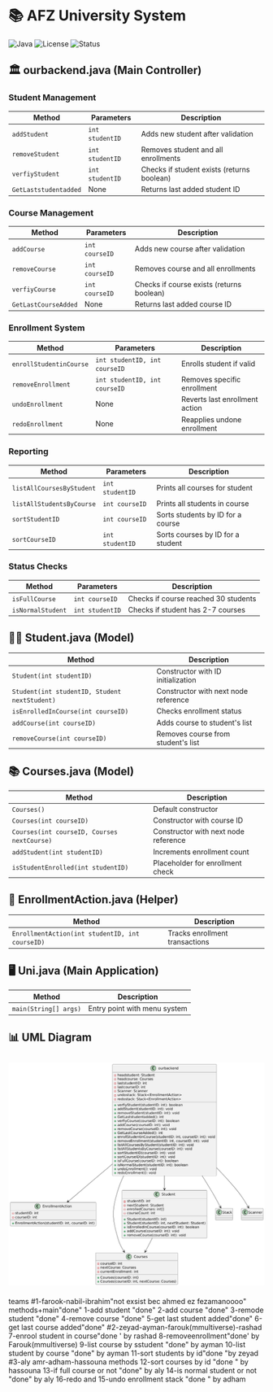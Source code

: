 # 📚 AFZ University System 
![Java](https://img.shields.io/badge/Java-17%2B-blue?logo=java)
![License](https://img.shields.io/badge/License-MIT-green)
![Status](https://img.shields.io/badge/Status-Complete-brightgreen)
## 🏛️ ourbackend.java (Main Controller)

### Student Management
| Method | Parameters | Description |
|--------|------------|-------------|
| `addStudent` | `int studentID` | Adds new student after validation |
| `removeStudent` | `int studentID` | Removes student and all enrollments |
| `verfiyStudent` | `int studentID` | Checks if student exists (returns boolean) |
| `GetLaststudentadded` | None | Returns last added student ID |

### Course Management
| Method | Parameters | Description |
|--------|------------|-------------|
| `addCourse` | `int courseID` | Adds new course after validation |
| `removeCourse` | `int courseID` | Removes course and all enrollments |
| `verfiyCourse` | `int courseID` | Checks if course exists (returns boolean) |
| `GetLastCourseAdded` | None | Returns last added course ID |

### Enrollment System
| Method | Parameters | Description |
|--------|------------|-------------|
| `enrollStudentinCourse` | `int studentID, int courseID` | Enrolls student if valid |
| `removeEnrollment` | `int studentID, int courseID` | Removes specific enrollment |
| `undoEnrollment` | None | Reverts last enrollment action |
| `redoEnrollment` | None | Reapplies undone enrollment |

### Reporting
| Method | Parameters | Description |
|--------|------------|-------------|
| `listAllCoursesByStudent` | `int studentID` | Prints all courses for student |
| `listAllStudentsByCourse` | `int courseID` | Prints all students in course |
| `sortStudentID` | `int courseID` | Sorts students by ID for a course |
| `sortCourseID` | `int studentID` | Sorts courses by ID for a student |

### Status Checks
| Method | Parameters | Description |
|--------|------------|-------------|
| `isFullCourse` | `int courseID` | Checks if course reached 30 students |
| `isNormalStudent` | `int studentID` | Checks if student has 2-7 courses |

## 👨‍🎓 Student.java (Model)

| Method | Description |
|--------|-------------|
| `Student(int studentID)` | Constructor with ID initialization |
| `Student(int studentID, Student nextStudent)` | Constructor with next node reference |
| `isEnrolledInCourse(int courseID)` | Checks enrollment status |
| `addCourse(int courseID)` | Adds course to student's list |
| `removeCourse(int courseID)` | Removes course from student's list |

## 📚 Courses.java (Model)

| Method | Description |
|--------|-------------|
| `Courses()` | Default constructor |
| `Courses(int courseID)` | Constructor with course ID |
| `Courses(int courseID, Courses nextCourse)` | Constructor with next node reference |
| `addStudent(int studentID)` | Increments enrollment count |
| `isStudentEnrolled(int studentID)` | Placeholder for enrollment check |

## 🔄 EnrollmentAction.java (Helper)

| Method | Description |
|--------|-------------|
| `EnrollmentAction(int studentID, int courseID)` | Tracks enrollment transactions |

## 🖥️ Uni.java (Main Application)

| Method | Description |
|--------|-------------|
| `main(String[] args)` | Entry point with menu system |

## 📊 UML Diagram
![UML Diagram](https://github.com/Farouk12385/UniversitySystem/blob/main/data%20UML.png)
----------------------------------------------------------------------------------------------------
 teams
    #1-farook-nabil-ibrahim"not exsist bec ahmed ez fezamanoooo"
    methods+main"done"
        1-add student  "done"
        2-add course   "done"
        3-remode student "done"
        4-remove course "done"
        5-get last student added"done"
        6-get last course added"done"
    #2-zeyad-ayman-farouk(mmultiverse)-rashad
        7-enrool student in course"done ' by rashad
        8-removeenrollment"done' by Farouk(mmultiverse) 
        9-list course by sstudent "done" by ayman
        10-list student by course "done" by ayman
        11-sort students by id"done "by zeyad
    #3-aly amr-adham-hassouna
    methods
        12-sort courses by id "done " by hassouna
        13-if full course or not "done" by aly
        14-is normal student or not "done" by aly
        16-redo and 15-undo enrollment stack "done " by adham

